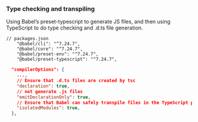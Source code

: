 
### Type checking and transpiling

Using Babel’s preset-typescript to generate JS files,
and then using TypeScript to do type checking and .d.ts file generation.

```
// packages.json
    "@babel/cli": "^7.24.7",
    "@babel/core": "^7.24.7",
    "@babel/preset-env": "^7.24.7",
    "@babel/preset-typescript": "^7.24.7",
```

```tsconfig.json
  "compilerOptions": {
    ...,
    // Ensure that .d.ts files are created by tsc
    "declaration": true,
    // not generate .js files
    "emitDeclarationOnly": true,
    // Ensure that Babel can safely transpile files in the TypeScript project
    "isolatedModules": true,
  },
```